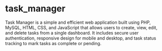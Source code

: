 # task_manager
Task Manager is a simple and efficient web application built using PHP, MySQL, HTML, CSS, and JavaScript that allows users to create, view, edit, and delete tasks from a single dashboard. It includes secure user authentication, responsive design for mobile and desktop, and task status tracking to mark tasks as complete or pending. 

